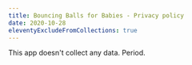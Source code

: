 ```yaml
---
title: Bouncing Balls for Babies - Privacy policy
date: 2020-10-28
eleventyExcludeFromCollections: true
---
```


This app doesn't collect any data.  Period.